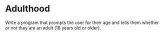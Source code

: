 
# Adulthood

Write a program that prompts the user for their age and tells them whether or not they are an adult (18 years old or older).
